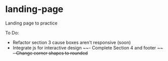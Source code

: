 # landing-page
Landing page to practice 


To Do:
- Refactor section 3 cause boxes aren't responsive (soon)
- Integrate js for interactive design
~~- Complete Section 4 and footer ~~
~~- Change corner shapes to rounded~~
